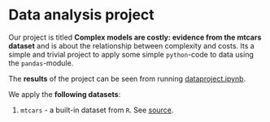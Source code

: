 # Data analysis project

Our project is titled **Complex models are costly: evidence from the mtcars dataset** and is about the relationship between complexity and costs. Its a simple
and trivial project to apply some simple `python`-code to data using the `pandas`-module.

The **results** of the project can be seen from running [dataproject.ipynb](dataproject.ipynb).

We apply the **following datasets**:

1. ``mtcars`` - a built-in dataset from `R`. See [source](https://www.rdocumentation.org/packages/datasets/versions/3.6.2/topics/mtcars).
